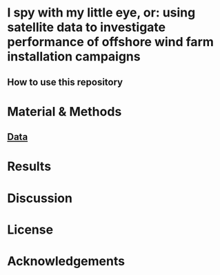 # I spy with my little eye, or: using satellite data to investigate performance of offshore wind farm installation campaigns

## How to use this repository

# Material & Methods

## [Data](data.md)

# Results

# Discussion

# License

# Acknowledgements



